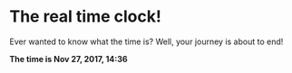 # The real time clock!

Ever wanted to know what the time is? Well, your journey is about to end!

**The time is Nov 27, 2017, 14:36**